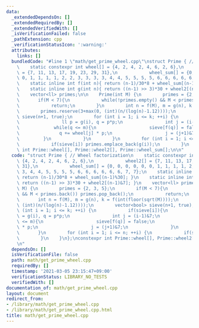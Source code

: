 ```yaml
---
data:
  _extendedDependsOn: []
  _extendedRequiredBy: []
  _extendedVerifiedWith: []
  _isVerificationFailed: false
  _pathExtension: cpp
  _verificationStatusIcon: ':warning:'
  attributes:
    links: []
  bundledCode: "#line 1 \"math/get_prime_wheel.cpp\"\nstruct Prime { // Wheel factorization\n\
    \    static constexpr int wheel[] = {4, 2, 4, 2, 4, 6, 2, 6},\n            wheel2[]\
    \ = {7, 11, 13, 17, 19, 23, 29, 31},\n            wheel_sum[] = {0, 0, 0, 0, 0,\
    \ 0, 1, 1, 1, 1, 2, 2, 3, 3, 3, 3, 4, 4, 5, 5, 5, 5, 6, 6, 6, 6, 6, 6, 7, 7};\n\
    \    static inline int f(int n){ return (n-1)/30*8 + wheel_sum[(n-1)%30]; }\n\
    \    static inline int g(int n){ return ((n-1) >> 3)*30 + wheel2[(n-1)&7]; }\n\
    \    vector<ll> primes;\n\n    Prime(int M) {\n        primes = {2, 3, 5};\n \
    \       if(M < 7){\n            while(!primes.empty() && M < primes.back()) primes.pop_back();\n\
    \            return;\n        }\n        int n = f(M), m = g(n), k = f(int(floor(sqrt(M))));\n\
    \        primes.reserve(3+max(0, (int)(n/(log(n)-1.12))));\n        vector<bool>\
    \ sieve(n+1, true);\n        for (int i = 1; i <= k; ++i) {\n            if(sieve[i]){\n\
    \                ll p = g(i), q = p*p;\n                int j = (i-1)&7;\n   \
    \             while(q <= m){\n                    sieve[f(q)] = false;\n     \
    \               q += wheel[j] * p;\n                    j = (j+1)&7;\n       \
    \         }\n            }\n        }\n        for (int i = 1; i <= n; ++i) {\n\
    \            if(sieve[i]) primes.emplace_back(g(i));\n        }\n    }\n};\nconstexpr\
    \ int Prime::wheel[], Prime::wheel2[], Prime::wheel_sum[];\n\n"
  code: "struct Prime { // Wheel factorization\n    static constexpr int wheel[] =\
    \ {4, 2, 4, 2, 4, 6, 2, 6},\n            wheel2[] = {7, 11, 13, 17, 19, 23, 29,\
    \ 31},\n            wheel_sum[] = {0, 0, 0, 0, 0, 0, 1, 1, 1, 1, 2, 2, 3, 3, 3,\
    \ 3, 4, 4, 5, 5, 5, 5, 6, 6, 6, 6, 6, 6, 7, 7};\n    static inline int f(int n){\
    \ return (n-1)/30*8 + wheel_sum[(n-1)%30]; }\n    static inline int g(int n){\
    \ return ((n-1) >> 3)*30 + wheel2[(n-1)&7]; }\n    vector<ll> primes;\n\n    Prime(int\
    \ M) {\n        primes = {2, 3, 5};\n        if(M < 7){\n            while(!primes.empty()\
    \ && M < primes.back()) primes.pop_back();\n            return;\n        }\n \
    \       int n = f(M), m = g(n), k = f(int(floor(sqrt(M))));\n        primes.reserve(3+max(0,\
    \ (int)(n/(log(n)-1.12))));\n        vector<bool> sieve(n+1, true);\n        for\
    \ (int i = 1; i <= k; ++i) {\n            if(sieve[i]){\n                ll p\
    \ = g(i), q = p*p;\n                int j = (i-1)&7;\n                while(q\
    \ <= m){\n                    sieve[f(q)] = false;\n                    q += wheel[j]\
    \ * p;\n                    j = (j+1)&7;\n                }\n            }\n \
    \       }\n        for (int i = 1; i <= n; ++i) {\n            if(sieve[i]) primes.emplace_back(g(i));\n\
    \        }\n    }\n};\nconstexpr int Prime::wheel[], Prime::wheel2[], Prime::wheel_sum[];\n\
    \n"
  dependsOn: []
  isVerificationFile: false
  path: math/get_prime_wheel.cpp
  requiredBy: []
  timestamp: '2021-03-05 23:15:47+09:00'
  verificationStatus: LIBRARY_NO_TESTS
  verifiedWith: []
documentation_of: math/get_prime_wheel.cpp
layout: document
redirect_from:
- /library/math/get_prime_wheel.cpp
- /library/math/get_prime_wheel.cpp.html
title: math/get_prime_wheel.cpp
---
```


